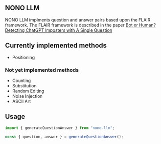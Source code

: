 NONO LLM
--------

NONO LLM implments question and answer pairs based upon the FLAIR framework. The FLAIR framework is described in the paper [Bot or Human? Detecting ChatGPT Imposters with A Single Question](https://arxiv.org/abs/2305.06424)

## Currently implemented methods

* Positioning 

### Not yet implemented methods

* Counting
* Substitution
* Random Editing
* Noise Injection
* ASCII Art

## Usage

```js
import { generateQuestionAnswer } from "nono-llm";

const { question, answer } = generateQuestionAnswer();
```
